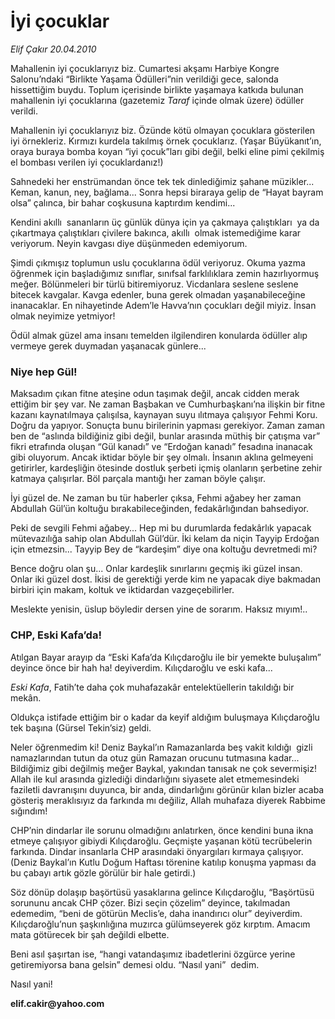 # İyi çocuklar

*Elif Çakır 20.04.2010*

<div class="yazi"><p>Mahallenin iyi çocuklarıyız biz. Cumartesi akşamı Harbiye Kongre Salonu’ndaki “Birlikte Yaşama Ödülleri”nin verildiği gece, salonda hissettiğim buydu. Toplum içerisinde birlikte yaşamaya katkıda bulunan mahallenin iyi çocuklarına (gazetemiz <i>Taraf</i> içinde olmak üzere) ödüller verildi.</p>
<p>Mahallenin iyi çocuklarıyız biz. Özünde kötü olmayan çocuklara gösterilen iyi örnekleriz. Kırmızı kurdela takılmış örnek çocuklarız. (Yaşar Büyükanıt’ın, oraya buraya bomba koyan “iyi çocuk”ları gibi değil, belki eline pimi çekilmiş el bombası verilen iyi çocuklardanız!)</p>
<p>Sahnedeki her enstrümandan önce tek tek dinlediğimiz şahane müzikler... Keman, kanun, ney, bağlama... Sonra hepsi biraraya gelip de “Hayat bayram olsa” çalınca, bir bahar coşkusuna kaptırdım kendimi...</p>
<p>Kendini akıllı  sananların üç günlük dünya için ya çakmaya çalıştıkları  ya da çıkartmaya çalıştıkları çivilere bakınca, akıllı  olmak istemediğime karar veriyorum. Neyin kavgası diye düşünmeden edemiyorum. </p>
<p>Şimdi çıkmışız toplumun uslu çocuklarına ödül veriyoruz. Okuma yazma öğrenmek için başladığımız sınıflar, sınıfsal farklılıklara zemin hazırlıyormuş meğer. Bölünmeleri bir türlü bitiremiyoruz. Vicdanlara seslene seslene bitecek kavgalar. Kavga edenler, buna gerek olmadan yaşanabileceğine inanacaklar. En nihayetinde Adem’le Havva’nın çocukları değil miyiz. İnsan olmak neyimize yetmiyor!</p>
<p>Ödül almak güzel ama insanı temelden ilgilendiren konularda ödüller alıp vermeye gerek duymadan yaşanacak günlere...</p>
<h3>Niye hep Gül!</h3>
<p>Maksadım çıkan fitne ateşine odun taşımak değil, ancak cidden merak ettiğim bir şey var. Ne zaman Başbakan ve Cumhurbaşkanı’na ilişkin bir fitne kazanı kaynatılmaya çalışılsa, kaynayan suyu ılıtmaya çalışıyor Fehmi Koru. Doğru da yapıyor. Sonuçta bunu birilerinin yapması gerekiyor. Zaman zaman ben de “aslında bildiğiniz gibi değil, bunlar arasında müthiş bir çatışma var” fikri etrafında oluşan “Gül kanadı” ve “Erdoğan kanadı” fesadına inanacak gibi oluyorum. Ancak iktidar böyle bir şey olmalı. İnsanın aklına gelmeyeni getirirler, kardeşliğin ötesinde dostluk şerbeti içmiş olanların şerbetine zehir katmaya çalışırlar. Böl parçala mantığı her zaman böyle çalışır.</p>
<p>İyi güzel de. Ne zaman bu tür haberler çıksa, Fehmi ağabey her zaman Abdullah Gül’ün koltuğu bırakabileceğinden, fedakârlığından bahsediyor. </p>
<p>Peki de sevgili Fehmi ağabey... Hep mi bu durumlarda fedakârlık yapacak mütevazılığa sahip olan Abdullah Gül’dür. İki kelam da niçin Tayyip Erdoğan için etmezsin... Tayyip Bey de “kardeşim” diye ona koltuğu devretmedi mi?</p>
<p>Bence doğru olan şu... Onlar kardeşlik sınırlarını geçmiş iki güzel insan. Onlar iki güzel dost. İkisi de gerektiği yerde kim ne yapacak diye bakmadan birbiri için makam, koltuk ve iktidardan vazgeçebilirler. </p>
<p>Meslekte yenisin, üslup böyledir dersen yine de sorarım. Haksız mıyım!..</p>
<h3>CHP, Eski Kafa’da!</h3>
<p>Atılgan Bayar arayıp da “Eski Kafa’da Kılıçdaroğlu ile bir yemekte buluşalım” deyince önce bir hah ha! deyiverdim. Kılıçdaroğlu ve eski kafa... </p>
<p><i>Eski Kafa</i>, Fatih’te daha çok muhafazakâr entelektüellerin takıldığı bir mekân. </p>
<p>Oldukça istifade ettiğim bir o kadar da keyif aldığım buluşmaya Kılıçdaroğlu tek başına (Gürsel Tekin’siz) geldi.</p>
<p>Neler öğrenmedim ki! Deniz Baykal’ın Ramazanlarda beş vakit kıldığı  gizli namazlarından tutun da otuz gün Ramazan orucunu tutmasına kadar... Bildiğimiz gibi değilmiş meğer Baykal, yakından tanısak ne çok severmişiz! Allah ile kul arasında gizlediği dindarlığını siyasete alet etmemesindeki faziletli davranışını duyunca, bir anda, dindarlığını görünür kılan bizler acaba gösteriş meraklısıyız da farkında mı değiliz, Allah muhafaza diyerek Rabbime sığındım!</p>
<p>CHP’nin dindarlar ile sorunu olmadığını anlatırken, önce kendini buna ikna etmeye çalışıyor gibiydi Kılıçdaroğlu. Geçmişte yaşanan kötü tecrübelerin farkında. Dindar insanlarla CHP arasındaki önyargıları kırmaya çalışıyor. (Deniz Baykal’ın Kutlu Doğum Haftası törenine katılıp konuşma yapması da bu çabayı artık gözle görülür bir hale getirdi.)</p>
<p>Söz dönüp dolaşıp başörtüsü yasaklarına gelince Kılıçdaroğlu, “Başörtüsü sorununu ancak CHP çözer. Bizi seçin çözelim” deyince, takılmadan edemedim, “beni de götürün Meclis’e, daha inandırıcı olur” deyiverdim. Kılıçdaroğlu’nun şaşkınlığına muzırca gülümseyerek göz kırptım. Amacım mata götürecek bir şah değildi elbette. </p>
<p>Beni asıl şaşırtan ise, “hangi vatandaşımız ibadetlerini özgürce yerine getiremiyorsa bana gelsin” demesi oldu. “Nasıl yani”  dedim.</p>
<p>Nasıl yani!</p>
<p><b>elif.cakir@yahoo.com</b></p></div>
